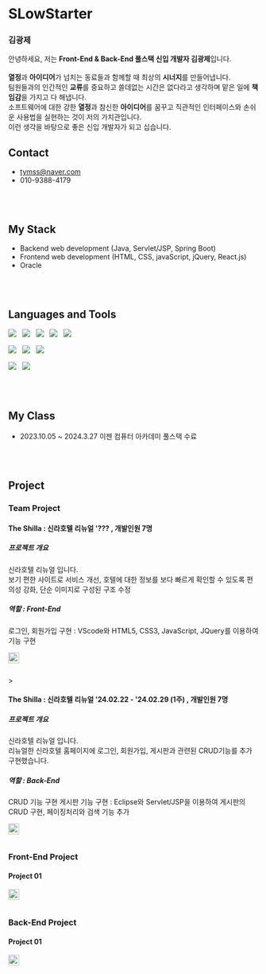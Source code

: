 <h1>SLowStarter</h1>
<h3>
  김광제
</h3>
<p>
  안녕하세요, 저는 <strong>Front-End & Back-End 풀스택 신입 개발자 김광제</strong>입니다. <br/>
  <br/>
  <strong>열정</strong>과 <strong>아이디어</strong>가 넘치는 동료들과 함께할 때 최상의 <strong>시너지</strong>를 만들어냅니다. <br/>
  팀원들과의 인간적인 <strong>교류</strong>를 중요하고 쓸데없는 시간은 없다라고 생각하며 맡은 일에 <strong>책임감</strong>을 가지고 다 해냅니다. <br/>
  소프트웨어에 대한 강한 <strong>열정</strong>과 참신한 <strong>아이디어</strong>를 꿈꾸고 직관적인 인터페이스와 손쉬운 사용법을 실현하는 것이 저의 가치관입니다. <br/>
  이런 생각을 바탕으로 좋은 신입 개발자가 되고 십습니다. <br/> 
</p>

<h2>
  Contact
</h2>

- tymss@naver.com <br>
- 010-9388-4179
<br>
<br>
<h2>
  My Stack
</h2>

- Backend web development (Java, Servlet/JSP, Spring Boot)
- Frontend web development (HTML, CSS, javaScript, jQuery, React.js)
- Oracle
<br>


<br />

<h2>
    Languages and Tools
</h2>
<!-- 뱃지 사용방법 -->
  <!-- 뱃지 아이콘 사이트 -->
  <!--   <img src="https://img.shields.io/badge/{내용}-{배경 색깔}?style={스타일}&logo={로고이름}&logoColor={로고 색깔}"/> -->
  
<p>
  <img src="https://img.shields.io/badge/HTML5-E34F26?style=flat&logo=html5&logoColor=white"/>&nbsp;&nbsp;
  <img src="https://img.shields.io/badge/CSS3-1572B6?style=flat&logo=css3&logoColor=white"/>&nbsp;&nbsp;
  <img src="https://img.shields.io/badge/JavaScript-gray?style=flat&logo=JavaScript&logoColor=F7DF1E"/>&nbsp;&nbsp;
  <img src="https://img.shields.io/badge/jQuery-0769AD?style=flat&logo=jQuery&logoColor=339933"/>&nbsp;&nbsp;
  <img src="https://img.shields.io/badge/React-white?style=flat&logo=React&logoColor=61DAFB"/>
</p>

<p>
  <img src="https://img.shields.io/badge/Oracle-F80000?style=flat&logo=Oracle&logoColor=4479A1"/>&nbsp;&nbsp;
  <img src="https://img.shields.io/badge/JAVA-8F0000?style=flat&logo&logoColor=4479A1"/>&nbsp;&nbsp;
  <img src="https://img.shields.io/badge/Spring-brightgreen?style=flat&logo&logoColor=4479A1"/>  
</p>

<p>
  <img src="https://img.shields.io/badge/Notion-ffffff?style=flat&logo=Notion&logoColor=black"/>&nbsp;&nbsp;
  <img src="https://img.shields.io/badge/GitHub-gray?style=flat&logo=GitHub&logoColor=black"/>&nbsp;&nbsp;
</p>
<br>
<br>


<h2>
  My Class
</h2> 

- 2023.10.05 ~ 2024.3.27 이젠 컴퓨터 아카데미 풀스택 수료
<br /><br />
<br>


<h2>
  Project  
</h2>
<h3>
  Team Project
</h3>
<h4>
 The Shilla : 신라호텔 리뉴얼
'??? , 개발인원 7명
</h4>

<h5>
  프로젝트 개요
</h5>
<p>
 신라호텔 리뉴얼 입니다. <br/>
 보기 편한 사이트로 서비스 개선, 호텔에 대한 정보를 보다 빠르게 확인할 수 있도록 편의성 강화, 단순 이미지로 구성된 구조 수정
</p>
<h5>
 역할 : Front-End
</h5>
<p>
 로그인, 회원가입 구현 : VScode와 HTML5, CSS3, JavaScript, JQuery를 이용하여 기능 구현
</p>
<a href="#">
  <img align="left" alt="#" width="22px" src="#" />
</a>
<br>


</br>>
<h4>
 The Shilla : 신라호텔 리뉴얼
'24.02.22 - '24.02.29 (1주) , 개발인원 7명
</h4>

<h5>
  프로젝트 개요
</h5>
<p>
 신라호텔 리뉴얼 입니다. <br/>
 리뉴얼한 신라호텔 홈페이지에 로그인, 회원가입, 게시판과 관련된 CRUD기능를 추가 구현했습니다.
</p>
<h5>
 역할 : Back-End
</h5>
<p>
 CRUD 기능 구현
 게시판 기능 구현 : Eclipse와 Servlet/JSP을 이용하여 게시판의 CRUD 구현, 페이징처리와 검색 기능 추가
</p>
<a href="#">
  <img align="left" alt="#" width="22px" src="#" />
</a>
<br>


</br>
<h3>
  Front-End Project
</h3>
<h4>
  Project 01
</h4>
<a href="#">
  <img align="left" alt="#" width="22px" src="#" />
</a>
<br>


</br>
<h3>
  Back-End Project
</h3>
<h4>
  Project 01
</h4>
<a href="#">
  <img align="left" alt="#" width="22px" src="#" />
</a>
<br>


</br>
